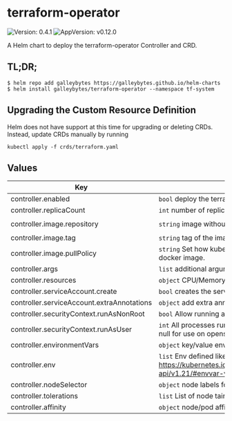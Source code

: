 # terraform-operator

![Version: 0.4.1](https://img.shields.io/badge/Version-0.4.1-informational?style=flat-square) ![AppVersion: v0.12.0](https://img.shields.io/badge/AppVersion-v0.12.0-informational?style=flat-square)

A Helm chart to deploy the terraform-operator Controller and CRD.

## TL;DR;

```console
$ helm repo add galleybytes https://galleybytes.github.io/helm-charts
$ helm install galleybytes/terraform-operator --namespace tf-system
```

## Upgrading the Custom Resource Definition

Helm does not have support at this time for upgrading or deleting CRDs. Instead, update CRDs manually by running

```
kubectl apply -f crds/terraform.yaml
```

## Values

| Key | Description | Default |
|---|---|---|
| controller.enabled | `bool` deploy the terraform-operator controller | `true` |
| controller.replicaCount | `int` number of replicas | `1` |
| controller.image.repository | `string` image without the tag. | `"ghcr.io/galleybytes/terraform-operator"` |
| controller.image.tag | `string` tag of the image | `"v0.12.0"` |
| controller.image.pullPolicy | `string` Set how kubernetes determines when to pull the docker image. | `"IfNotPresent"` |
| controller.args | `list` additional arguments for the command | <a href="values.yaml#L22-L24">values.yaml</a> |
| controller.resources | `object` CPU/Memory request and limit configuration | <a href="values.yaml#L31-L37">values.yaml</a> |
| controller.serviceAccount.create | `bool` creates the service account for the controller | `true` |
| controller.serviceAccount.extraAnnotations | `object` add extra annotations the service account | `{}` |
| controller.securityContext.runAsNonRoot | `bool` Allow running as root when false | `true` |
| controller.securityContext.runAsUser | `int` All processes run with user specified. This can be set to null for use on openshift | `1001` |
| controller.environmentVars | `object` key/value envs | `{}` |
| controller.env | `list` Env defined like k8s EnvVar https://kubernetes.io/docs/reference/generated/kubernetes-api/v1.21/#envvar-v1-core. Accepts `tpl` values. | `[]` |
| controller.nodeSelector | `object` node labels for pod assignment | `{}` |
| controller.tolerations | `list` List of node taints to tolerate | `[]` |
| controller.affinity | `object` node/pod affinities | `{}` |
